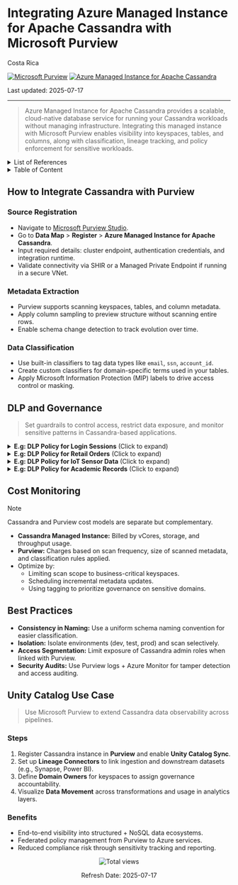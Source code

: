 # Integrating Azure Managed Instance for Apache Cassandra with Microsoft Purview

Costa Rica

[![Microsoft Purview](https://img.shields.io/badge/Microsoft-Purview-blue)](https://learn.microsoft.com/en-us/azure/purview/) [![Azure Managed Instance for Apache Cassandra](https://img.shields.io/badge/Azure-Cassandra%20Managed%20Instance-blue)](https://learn.microsoft.com/en-us/azure/managed-instance-apache-cassandra/)

Last updated: 2025-07-17

---

> Azure Managed Instance for Apache Cassandra provides a scalable, cloud-native database service for running your Cassandra workloads without managing infrastructure. Integrating this managed instance with Microsoft Purview enables visibility into keyspaces, tables, and columns, along with classification, lineage tracking, and policy enforcement for sensitive workloads.

<details>
<summary>List of References</summary>

- [Microsoft Purview Documentation](https://learn.microsoft.com/en-us/azure/purview/)
- [Azure Managed Instance for Apache Cassandra](https://learn.microsoft.com/en-us/azure/managed-instance-apache-cassandra/)
- [Azure Pricing Calculator](https://azure.microsoft.com/en-us/pricing/calculator/)

</details>

<details>
<summary>Table of Content</summary>

- [How to Integrate Cassandra with Purview](#how-to-integrate-cassandra-with-purview)
  - [Source Registration](#source-registration)
  - [Metadata Extraction](#metadata-extraction)
  - [Data Classification](#data-classification)
- [DLP and Governance](#dlp-and-governance)
- [Cost Monitoring](#cost-monitoring)
- [Best Practices](#best-practices)
- [Unity Catalog Use Case](#unity-catalog-use-case)

</details>

## How to Integrate Cassandra with Purview

### Source Registration

- Navigate to [Microsoft Purview Studio](https://web.purview.azure.com/).
- Go to **Data Map** > **Register** > **Azure Managed Instance for Apache Cassandra**.
- Input required details: cluster endpoint, authentication credentials, and integration runtime.
- Validate connectivity via SHIR or a Managed Private Endpoint if running in a secure VNet.

### Metadata Extraction

- Purview supports scanning keyspaces, tables, and column metadata.
- Apply column sampling to preview structure without scanning entire rows.
- Enable schema change detection to track evolution over time.

### Data Classification

- Use built-in classifiers to tag data types like `email`, `ssn`, `account_id`.
- Create custom classifiers for domain-specific terms used in your tables.
- Apply Microsoft Information Protection (MIP) labels to drive access control or masking.

## DLP and Governance

> Set guardrails to control access, restrict data exposure, and monitor sensitive patterns in Cassandra-based applications.

<details>
<summary><b>E.g: DLP Policy for Login Sessions</b> (Click to expand)</summary>

> Secure login and session data in tables like `auth_tokens`, `user_sessions`.

**Steps:**

1. **Target Keyspaces/Tables:** Apply to authentication-related datasets.
2. **Detection Rules:** Look for session IDs, refresh tokens, IP addresses.
3. **Policy Actions:**  
   - Expire tokens on suspected export events.  
   - Alert security team for rapid token scans.
4. **Audit:** Compare access rates with baseline query behavior.

</details>

<details>
<summary><b>E.g: DLP Policy for Retail Orders</b> (Click to expand)</summary>

> Protect sensitive e-commerce data in `orders`, `cart_items`, `billing`.

**Steps:**

1. **Scope:** Focus on fields such as `customer_id`, `product_price`, `shipping_address`.
2. **Detection:** Classify based on customer profile info and transaction markers.
3. **Actions:**  
   - Obfuscate pricing from non-analytics roles.  
   - Prevent outbound transfers to unmanaged apps.
4. **Review:** Generate daily logs of export attempts and access frequency spikes.

</details>

<details>
<summary><b>E.g: DLP Policy for IoT Sensor Data</b> (Click to expand)</summary>

> Restrict telemetry data in `sensor_logs`, `device_metrics`, `edge_state`.

**Steps:**

1. **Identify:** Detect geo-coordinates, MAC addresses, and voltage spikes.
2. **Policy Application:** Tag location data as confidential in production.
3. **Actions:**  
   - Limit export for field-level engineers.  
   - Block foreign IP access to telemetry dashboards.
4. **Monitoring:** Trigger anomaly detection for off-hours queries.

</details>

<details>
<summary><b>E.g: DLP Policy for Academic Records</b> (Click to expand)</summary>

> Safeguard university data stored in `grades`, `student_profiles`, `transcripts`.

**Steps:**

1. **Target Fields:** `student_id`, `gpa`, `disciplinary_notes`.
2. **Actions:**  
   - Mask grades from public query interfaces.  
   - Restrict access based on academic roles.
3. **Verification:** Audit with Registrar’s office quarterly.

</details>

## Cost Monitoring

> [!NOTE]  
> Cassandra and Purview cost models are separate but complementary.

- **Cassandra Managed Instance:** Billed by vCores, storage, and throughput usage.
- **Purview:** Charges based on scan frequency, size of scanned metadata, and classification rules applied.
- Optimize by:
  - Limiting scan scope to business-critical keyspaces.
  - Scheduling incremental metadata updates.
  - Using tagging to prioritize governance on sensitive domains.

## Best Practices

- **Consistency in Naming:** Use a uniform schema naming convention for easier classification.
- **Isolation:** Isolate environments (dev, test, prod) and scan selectively.
- **Access Segmentation:** Limit exposure of Cassandra admin roles when linked with Purview.
- **Security Audits:** Use Purview logs + Azure Monitor for tamper detection and access auditing.

## Unity Catalog Use Case

> Use Microsoft Purview to extend Cassandra data observability across pipelines.

### Steps

1. Register Cassandra instance in **Purview** and enable **Unity Catalog Sync**.
2. Set up **Lineage Connectors** to link ingestion and downstream datasets (e.g., Synapse, Power BI).
3. Define **Domain Owners** for keyspaces to assign governance accountability.
4. Visualize **Data Movement** across transformations and usage in analytics layers.

### Benefits

- End-to-end visibility into structured + NoSQL data ecosystems.
- Federated policy management from Purview to Azure services.
- Reduced compliance risk through sensitivity tracking and reporting.

<!-- START BADGE -->
<div align="center">
  <img src="https://img.shields.io/badge/Total%20views-1282-limegreen" alt="Total views">
  <p>Refresh Date: 2025-07-17</p>
</div>
<!-- END BADGE -->
